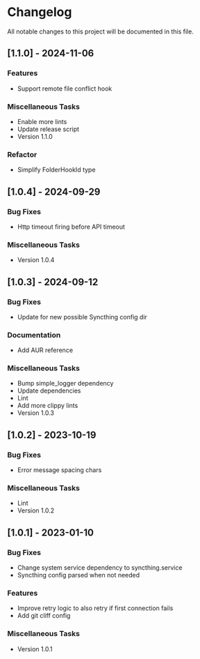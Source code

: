 # Changelog

All notable changes to this project will be documented in this file.

## [1.1.0] - 2024-11-06

### Features

- Support remote file conflict hook

### Miscellaneous Tasks

- Enable more lints
- Update release script
- Version 1.1.0

### Refactor

- Simplify FolderHookId type

## [1.0.4] - 2024-09-29

### Bug Fixes

- Http timeout firing before API timeout

### Miscellaneous Tasks

- Version 1.0.4

## [1.0.3] - 2024-09-12

### Bug Fixes

- Update for new possible Syncthing config dir

### Documentation

- Add AUR reference

### Miscellaneous Tasks

- Bump simple_logger dependency
- Update dependencies
- Lint
- Add more clippy lints
- Version 1.0.3

## [1.0.2] - 2023-10-19

### Bug Fixes

- Error message spacing chars

### Miscellaneous Tasks

- Lint
- Version 1.0.2

## [1.0.1] - 2023-01-10

### Bug Fixes

- Change system service dependency to syncthing.service
- Syncthing config parsed when not needed

### Features

- Improve retry logic to also retry if first connection fails
- Add git cliff config

### Miscellaneous Tasks

- Version 1.0.1

<!-- generated by git-cliff -->
